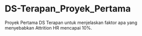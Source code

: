 # DS-Terapan_Proyek_Pertama
Proyek Pertama DS Terapan untuk menjelaskan faktor apa yang menyebabkan Attrition HR mencapai 10%. 
